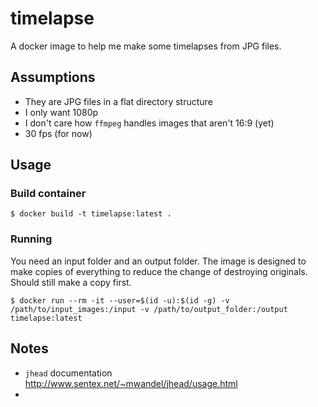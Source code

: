 # timelapse

A docker image to help me make some timelapses from JPG files.

## Assumptions

* They are JPG files in a flat directory structure
* I only want 1080p
* I don't care how `ffmpeg` handles images that aren't 16:9 (yet)
* 30 fps (for now)

## Usage

### Build container

```shell
$ docker build -t timelapse:latest .
```

### Running

You need an input folder and an output folder.  The image is designed to make copies of everything to reduce the change of destroying originals.  Should still make a copy first.

```shell
$ docker run --rm -it --user=$(id -u):$(id -g) -v /path/to/input_images:/input -v /path/to/output_folder:/output timelapse:latest
```

## Notes

* `jhead` documentation http://www.sentex.net/~mwandel/jhead/usage.html
* 

